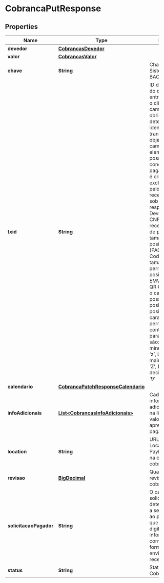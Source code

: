 
# CobrancaPutResponse

## Properties
Name | Type | Description | Notes
------------ | ------------- | ------------- | -------------
**devedor** | [**CobrancasDevedor**](CobrancasDevedor.md) |  |  [optional]
**valor** | [**CobrancasValor**](CobrancasValor.md) |  | 
**chave** | **String** | Chave Pix do Sistema DICT - BACEN | 
**txid** | **String** | ID de identificação do documento entre os bancos e o cliente emissor.O campo txid é obrigatório e determina o identificador da transação.O objetivo desse campo é ser um elemento que possibilite a conciliação de pagamentos. O txid é criado exclusivamente pelo usuário recebedor e está sob sua responsabilidade. Deve ser único por CNPJ do recebedor. Apesar de possuir o tamanho de 35 posições (PAC008), para QR Code Estático o tamanho máximo permitido é de 25 posições (limitação EMV). No caso do QR Code dinâmico o campo deve possuir de 26 posição até 35 posições. Os caracteres permitidos no contexto do Pix para o campo txId são:Letras minúsculas, de ‘a’ a ‘z’, Letras maiúsculas, de ‘A’ a ‘Z’, Dígitos decimais, de ‘0’ a ‘9’ | 
**calendario** | [**CobrancaPatchResponseCalendario**](CobrancaPatchResponseCalendario.md) |  |  [optional]
**infoAdicionais** | [**List&lt;CobrancasInfoAdicionais&gt;**](CobrancasInfoAdicionais.md) | Cada respectiva informação adicional contida na lista (nome e valor) deve ser apresentada ao pagador |  [optional]
**location** | **String** | URL com a Localização do Payload informado na criação da cobrança | 
**revisao** | [**BigDecimal**](BigDecimal.md) | Quantidade de revisões da cobrança | 
**solicitacaoPagador** | **String** | O campo solicitacaoPagador, determina um texto a ser apresentado ao pagador para que ele possa digitar uma informação correlata, em formato livre, a ser enviada ao recebedor |  [optional]
**status** | **String** | Status da Cobrança | 



